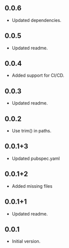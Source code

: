 ## 0.0.6
- Updated dependencies.

## 0.0.5
- Updated readme.

## 0.0.4
- Added support for CI/CD.
## 0.0.3
- Updated readme.
## 0.0.2
- Use trim() in paths.
## 0.0.1+3
- Updated pubspec.yaml
## 0.0.1+2
- Added missing files
## 0.0.1+1
- Updated readme.

## 0.0.1
- Initial version.
